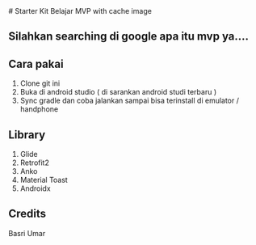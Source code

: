 <snippet>
<content>
# Starter Kit
Belajar MVP with cache image

## Silahkan searching di google apa itu mvp ya....




## Cara pakai
1. Clone git ini
2. Buka di android studio ( di sarankan android studi terbaru )
3. Sync gradle dan coba jalankan sampai bisa terinstall di emulator / handphone

## Library
1. Glide
2. Retrofit2
3. Anko 
4. Material Toast 
5. Androidx




## Credits
Basri Umar
</content>
</snippet>
